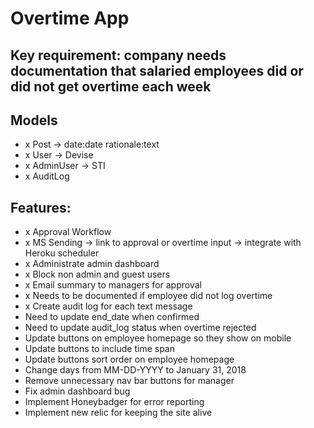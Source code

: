 # Overtime App

## Key requirement: company needs documentation that salaried employees did or did not get overtime each week

## Models
- x Post -> date:date rationale:text
- x User -> Devise
- x AdminUser -> STI
- x AuditLog

## Features:
- x Approval Workflow
- x MS Sending -> link to approval or overtime input -> integrate with Heroku scheduler
- x Administrate admin dashboard
- x Block non admin and guest users
- x Email summary to managers for approval
- x Needs to be documented if employee did not log overtime
- x Create audit log for each text message
- Need to update end_date when confirmed
- Need to update audit_log status when overtime rejected
- Update buttons on employee homepage so they show on mobile
- Update buttons to include time span
- Update buttons sort order on employee homepage
- Change days from MM-DD-YYYY to January 31, 2018
- Remove unnecessary nav bar buttons for manager
- Fix admin dashboard bug
- Implement Honeybadger for error reporting
- Implement new relic for keeping the site alive